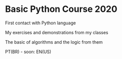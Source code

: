 # Basic Python Course 2020

First contact with Python language

My exercises and demonstrations from my classes

The basic of algorithms and the logic from them

PT(BR) - soon: EN(US)

